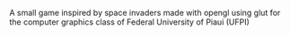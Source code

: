 A small game inspired by space invaders made with opengl using glut for the computer graphics class of Federal University of Piaui (UFPI)
